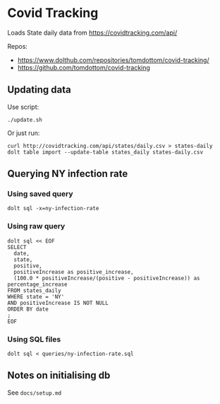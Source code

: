 # Covid Tracking

Loads State daily data from https://covidtracking.com/api/

Repos:

- https://www.dolthub.com/repositories/tomdottom/covid-tracking/
- https://github.com/tomdottom/covid-tracking


## Updating data

Use script:

    ./update.sh

Or just run:

    curl http://covidtracking.com/api/states/daily.csv > states-daily
    dolt table import --update-table states_daily states-daily.csv


## Querying NY infection rate

### Using saved query

    dolt sql -x=ny-infection-rate


### Using raw query

    dolt sql << EOF
    SELECT
      date,
      state,
      positive,
      positiveIncrease as positive_increase,
      (100.0 * positiveIncrease/(positive - positiveIncrease)) as percentage_increase
    FROM states_daily
    WHERE state = 'NY'
    AND positiveIncrease IS NOT NULL
    ORDER BY date
    ;
    EOF 

### Using SQL files

    dolt sql < queries/ny-infection-rate.sql


## Notes on initialising db

See `docs/setup.md`

